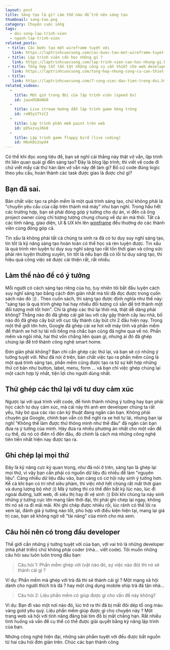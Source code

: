 ```yaml
---
layout: post
title: Sáng tạo là gì? Làm thế nào để trở nên sáng tạo
thumbnail: sang-tao.png
category: Chuyện cuộc sống
tags:
  - doi-song-lap-trinh-vien
  - nganh-lap-trinh-vien
related_posts:
 - title: Các bước tạo một wireframe tuyệt vời
   link: https://laptrinhcuocsong.com/cac-buoc-tao-mot-wireframe-tuyet-voi.html
 - title: Lập trình viên cần học những gì ?
   link: https://laptrinhcuocsong.com/lap-trinh-vien-can-hoc-nhung-gi.html
 - title: Tổng hợp tất tần tật những công cụ cần thiết cho web developer
   link: https://laptrinhcuocsong.com/tong-hop-nhung-cong-cu-can-thiet-cho-web-developer.html
 - title:
   link: https://laptrinhcuocsong.com/7-cong-viec-dau-tien-trong-doi.html
related_videos:
  - 
    title: Một giờ trong đời của lập trình viên (speed 6x)
    id: jwuxH1BeNG0
  -
    title: Live stream hướng dẫn lập trình game hứng trứng
    id: reN5y17YzCI
  -
    title: Lập trình phần mềm paint trên web
    id: pDSxzvyJ6k8
  -
    title: Lập trình game flappy bird (live coding)
    id: HAxkDz2opd4
---
```


Có thể khi đọc xong tiêu đề, bạn sẽ nghĩ cái thằng này thật vớ vẩn, lập trình thì liên quan quái gì đến sáng tạo? Đây là blog lập trình, thì viết về code đi chứ viết mấy cái thứ hàn lâm vớ vẩn này để làm gì? Bố cứ code đúng logic theo yêu cầu, hoàn thành các task được giao là được chứ gì?

## Bạn đã sai.

Bản chất việc tạo ra phần mềm là một quá trình sáng tạo, chứ không phải là "chuyển yêu cầu của cấp trên thành mã máy" như bạn nghĩ. Trong hầu hết các trường hợp, bạn sẽ phải đóng góp ý tưởng cho dự án, vì đến cả ông project owner cũng chỉ tượng tượng chung chung về dự án mà thôi. Tất cả các tính năng, giao diện, UI & UX khi lên [wireframe](https://laptrinhcuocsong.com/cac-buoc-tao-mot-wireframe-tuyet-voi.html) đều thường do các thành viên cùng đóng góp cả.

Tin xấu là không phải tất cả chúng ta sinh ra đã có tư duy suy nghĩ sáng tạo, tin tốt là kỹ năng sáng tạo hoàn toàn có thể học và rèn luyện được. Tin xấu là quá trình rèn luyện tư duy suy nghĩ sáng tạo rất tốn thời gian và công sức phải rèn luyện thường xuyên, tin tốt là nếu bạn đã có lối tư duy sáng tạo, thì hiệu quả công việc sẽ được cải thiện rất, rất nhiều.

## Làm thế nào để có ý tưởng

Mỗi người có cách sáng tạo riêng của họ, tuy nhiên tôi bắt đầu luyện cách suy nghĩ sáng tạo bằng cách đơn giản nhất mà tôi đã đọc được trong cuốn sách nào đó :)) . Theo cuốn sách, thì sáng tạo được định nghĩa như thế này: "sáng tạo là quá trình ghép hai hay nhiều đối tượng có sẵn để trở thành một đối tượng mới tốt  hơn". Chỉ là ghép các thứ lại thôi mà, thật dễ dàng phải không? Thằng nào đó đã ghép cái giẻ lau với cây gậy thành cây lau nhà, bố nào đó đã ghép cây bút với cục tẩy thành cây bút chì 2 đầu hiện nay. Trong một thế giới lớn hơn, Google đã ghép cái xe hơi với máy tính và phần mềm để thành xe hơi tự lái nổi tiếng mà chắc bạn cũng đã nghe qua về nó. Phần mềm và ngôi nhà, hai thứ vốn chẳng liên quan gì, nhưng ai đó đã ghép chúng lại để trở thành công nghệ smart home.

Đơn giản phải không? Bạn chỉ cần ghép các thứ lại, và bạn sẽ có những ý tưởng tuyệt vời. Như đã nói ở trên, bản chất việc tạo ra phần mềm cũng là một quá trình sáng tạo, phần mềm cũng được tạo ra từ sự kết hợp những thứ cơ bản như button, label, menu, form ... và bạn chỉ việc ghép chúng lại một cách hợp lý nhất, tiện lợi cho người dùng nhất.

## Thử ghép các thứ lại với tư duy cảm xúc

Ngược lại với quá trình viết code, để hình thành những ý tưởng hay bạn phải học cách tư duy cảm xúc, mà cái này thì anh em developer chúng ta rất yếu, hãy bỏ qua các rào cản kỹ thuật đang ngăn cản bạn. Không phải chuyên gia Google, chính bạn vẫn có thể nghĩ ra xe hơi tự lái, nhưng bạn lại nghĩ "Không thể làm được thứ thông minh như thế đâu" đã ngăn cản bạn đưa ra ý tưởng của mình. Hãy đưa ra nhiều phương án nhất cho một vấn đề cụ thể, dù nó có điên rồ đến đâu, đó chính là cách mà những công nghệ tiên tiến nhất hiện nay được tạo ra.

## Ghi chép lại mọi thứ

Đây là kỹ năng cực kỳ quan trọng, như đã nói ở trên, sáng tạo là ghép lại mọi thứ, vì vậy bạn cần phải có nguồn dữ liệu đủ nhiều để làm "nguyên liệu". Càng nhiều dữ liệu đầu vào, bạn càng có cơ hội nảy sinh ý tưởng hơn. Kể cả khi bạn có trí nhớ siêu phàm, thì việc nhớ hết chúng rất mất thời gian và dung lượng bộ nhớ :)) Mà ý tưởng thì có thể đến bất kỳ lúc nào, lúc đi ngoài đường, lướt web, đi siêu thị hay đi vệ sinh :))  Đôi khi chúng ta nảy sinh những ý tưởng cực lớn mang tầm thời đại, thì phải ghi chép lại ngay, không thì nó sẽ ra đi mãi mãi. Khi ghi chép được nhiều rồi, lúc rảnh có thể lôi ra xem lại, đánh giá ý tưởng nào tốt, phù hợp với điều kiện hiện tại, mang lại giá trị cao, bạn sẽ không ngờ về "tài năng" của mình cho mà xem.

## Câu hỏi nên có trong đầu developer

Thế giới cần những ý tưởng tuyệt vời của bạn, với vai trò là những developer (nhà phát triển) chứ không phải coder (nhà... viết code). Tôi muốn những câu hỏi sau luôn luôn trong đầu bạn:

> Câu hỏi 1: Phần mềm ghép với (vật nào đó, sự việc nào đó) thì nó sẽ thành cái gì ?

Ví dụ: Phần mềm mà ghép với trà đá thì sẽ thành cái gì ? Một mạng xã hội dành cho người thích trà đá ? hay một ứng dụng mobile ship trà đá tận nhà...

> Câu hỏi 2: Liệu phần mềm có giúp được gì cho vấn đề này không?

Ví dụ: Bạn đi vào một nơi nào đó, lúc trở ra thì đã bị mất đôi dép tổ ong màu vàng gold yêu quý. Liệu phần mềm giúp được gì cho chuyện này ? Một trang web xã hội với tính năng đăng bài tìm đồ bị mất chẳng hạn. Rất nhiều tình huống và vấn đề cụ thể có thể được giải quyết bằng kỹ năng lập trình của bạn.

Những công nghệ hiện đại, những sản phẩm tuyệt vời đều được bắt nguồn từ hai câu hỏi đơn giản trên. Chúc các bạn thành công
